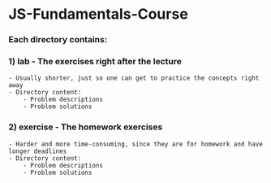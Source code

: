 # JS-Fundamentals-Course

### Each directory contains:

### 1) lab - The exercises right after the lecture
	- Usually shorter, just so one can get to practice the concepts right away
	- Directory content:
		- Problem descriptions
		- Problem solutions

### 2) exercise - The homework exercises
	- Harder and more time-consuming, since they are for homework and have longer deadlines
	- Directory content:
		- Problem descriptions
		- Problem solutions
